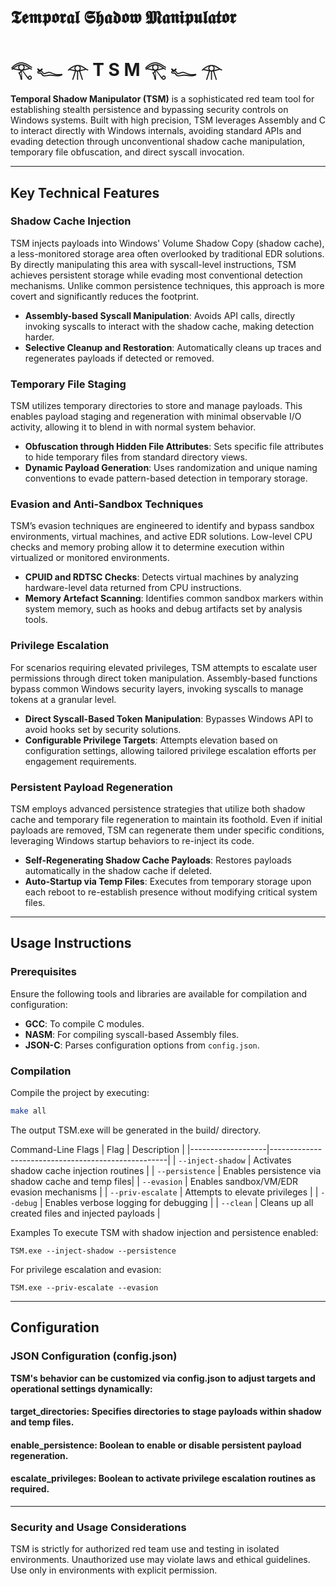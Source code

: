 # 𝕿𝖊𝖒𝖕𝖔𝖗𝖆𝖑 𝕾𝖍𝖆𝖉𝖔𝖜 𝕸𝖆𝖓𝖎𝖕𝖚𝖑𝖆𝖙𝖔𝖗
# 𓂀 𓆑 𓁿 T S M 𓂀 𓆑 𓁿

**Temporal Shadow Manipulator (TSM)** is a sophisticated red team tool for establishing stealth persistence and bypassing security controls on Windows systems. Built with high precision, TSM leverages Assembly and C to interact directly with Windows internals, avoiding standard APIs and evading detection through unconventional shadow cache manipulation, temporary file obfuscation, and direct syscall invocation.

---

## Key Technical Features

### Shadow Cache Injection
TSM injects payloads into Windows' Volume Shadow Copy (shadow cache), a less-monitored storage area often overlooked by traditional EDR solutions. By directly manipulating this area with syscall-level instructions, TSM achieves persistent storage while evading most conventional detection mechanisms. Unlike common persistence techniques, this approach is more covert and significantly reduces the footprint.

- **Assembly-based Syscall Manipulation**: Avoids API calls, directly invoking syscalls to interact with the shadow cache, making detection harder.
- **Selective Cleanup and Restoration**: Automatically cleans up traces and regenerates payloads if detected or removed.

### Temporary File Staging
TSM utilizes temporary directories to store and manage payloads. This enables payload staging and regeneration with minimal observable I/O activity, allowing it to blend in with normal system behavior.

- **Obfuscation through Hidden File Attributes**: Sets specific file attributes to hide temporary files from standard directory views.
- **Dynamic Payload Generation**: Uses randomization and unique naming conventions to evade pattern-based detection in temporary storage.

### Evasion and Anti-Sandbox Techniques
TSM’s evasion techniques are engineered to identify and bypass sandbox environments, virtual machines, and active EDR solutions. Low-level CPU checks and memory probing allow it to determine execution within virtualized or monitored environments.

- **CPUID and RDTSC Checks**: Detects virtual machines by analyzing hardware-level data returned from CPU instructions.
- **Memory Artefact Scanning**: Identifies common sandbox markers within system memory, such as hooks and debug artifacts set by analysis tools.

### Privilege Escalation
For scenarios requiring elevated privileges, TSM attempts to escalate user permissions through direct token manipulation. Assembly-based functions bypass common Windows security layers, invoking syscalls to manage tokens at a granular level.

- **Direct Syscall-Based Token Manipulation**: Bypasses Windows API to avoid hooks set by security solutions.
- **Configurable Privilege Targets**: Attempts elevation based on configuration settings, allowing tailored privilege escalation efforts per engagement requirements.

### Persistent Payload Regeneration
TSM employs advanced persistence strategies that utilize both shadow cache and temporary file regeneration to maintain its foothold. Even if initial payloads are removed, TSM can regenerate them under specific conditions, leveraging Windows startup behaviors to re-inject its code.

- **Self-Regenerating Shadow Cache Payloads**: Restores payloads automatically in the shadow cache if deleted.
- **Auto-Startup via Temp Files**: Executes from temporary storage upon each reboot to re-establish presence without modifying critical system files.

---

## Usage Instructions

### Prerequisites
Ensure the following tools and libraries are available for compilation and configuration:
- **GCC**: To compile C modules.
- **NASM**: For compiling syscall-based Assembly files.
- **JSON-C**: Parses configuration options from `config.json`.

### Compilation
Compile the project by executing:
```bash
make all
```

The output TSM.exe will be generated in the build/ directory.

Command-Line Flags
| Flag              | Description                                        |
|-------------------|----------------------------------------------------|
| `--inject-shadow` | Activates shadow cache injection routines          |
| `--persistence`   | Enables persistence via shadow cache and temp files|
| `--evasion`       | Enables sandbox/VM/EDR evasion mechanisms          |
| `--priv-escalate` | Attempts to elevate privileges                     |
| `--debug`         | Enables verbose logging for debugging              |
| `--clean`         | Cleans up all created files and injected payloads  |

Examples
To execute TSM with shadow injection and persistence enabled:
```
TSM.exe --inject-shadow --persistence
```
For privilege escalation and evasion:
```
TSM.exe --priv-escalate --evasion
```
---
## Configuration
### JSON Configuration (config.json)
**TSM's behavior can be customized via config.json to adjust targets and operational settings dynamically:**
#### **target_directories:** Specifies directories to stage payloads within shadow and temp files. 
#### **enable_persistence:** Boolean to enable or disable persistent payload regeneration.
#### **escalate_privileges:** Boolean to activate privilege escalation routines as required.
---
### Security and Usage Considerations
TSM is strictly for authorized red team use and testing in isolated environments. Unauthorized use may violate laws and ethical guidelines. Use only in environments with explicit permission.

